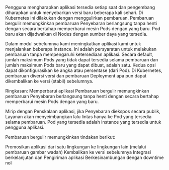 Pengguna mengharapkan aplikasi tersedia setiap saat dan pengembang diharapkan untuk menyebarkan versi baru beberapa kali sehari. Di Kubernetes ini dilakukan dengan menggulirkan pembaruan. Pembaruan bergulir memungkinkan pembaruan Penyebaran berlangsung tanpa henti dengan secara bertahap memperbarui mesin Pods dengan yang baru. Pod baru akan dijadwalkan di Nodes dengan sumber daya yang tersedia.

Dalam modul sebelumnya kami meningkatkan aplikasi kami untuk menjalankan beberapa instance. Ini adalah persyaratan untuk melakukan pembaruan tanpa mempengaruhi ketersediaan aplikasi. Secara default, jumlah maksimum Pods yang tidak dapat tersedia selama pembaruan dan jumlah maksimum Pods baru yang dapat dibuat, adalah satu. Kedua opsi dapat dikonfigurasikan ke angka atau persentase (dari Pod). Di Kubernetes, pembaruan diversi versi dan pembaruan Deployment apa pun dapat dikembalikan ke versi (stabil) sebelumnya.

Ringkasan:
Memperbarui aplikasi
Pembaruan bergulir memungkinkan pembaruan Penyebaran berlangsung tanpa henti dengan secara bertahap memperbarui mesin Pods dengan yang baru.

Mirip dengan Penskalaan aplikasi, jika Penyebaran diekspos secara publik, Layanan akan menyeimbangkan lalu lintas hanya ke Pod yang tersedia selama pembaruan. Pod yang tersedia adalah instance yang tersedia untuk pengguna aplikasi.

Pembaruan bergulir memungkinkan tindakan berikut:

Promosikan aplikasi dari satu lingkungan ke lingkungan lain (melalui pembaruan gambar wadah)
Kembalikan ke versi sebelumnya
Integrasi berkelanjutan dan Pengiriman aplikasi Berkesinambungan dengan downtime nol
